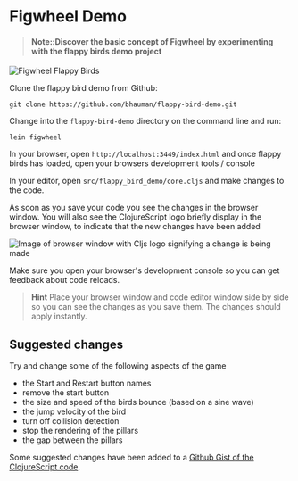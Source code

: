 # Figwheel Demo

> #### Note::Discover the basic concept of Figwheel by experimenting with the flappy birds demo project

![Figwheel Flappy Birds](https://camo.githubusercontent.com/b667870d8c1820794e361866908ae7930acb9c77/68747470733a2f2f73332e616d617a6f6e6177732e636f6d2f626861756d616e2d626c6f672d696d616765732f666967776865656c5f696d6167652e706e67)

Clone the flappy bird demo from Github:

    git clone https://github.com/bhauman/flappy-bird-demo.git

Change into the `flappy-bird-demo` directory on the command line and run:

    lein figwheel

In your browser, open `http://localhost:3449/index.html` and once flappy birds has loaded, open your browsers development tools / console 

In your editor, open `src/flappy_bird_demo/core.cljs` and make changes to the code.

As soon as you save your code you see the changes in the browser window.  You will also see the ClojureScript logo briefly display in the browser window, to indicate that the new changes have been added

![Image of browser window with Cljs logo signifying a change is being made]()

Make sure you open your browser's development console so you can get feedback about code reloads.

> **Hint** Place your browser window and code editor window side by side so you can see the changes as you save them.  The changes should apply instantly.


## Suggested changes

Try and change some of the following aspects of the game

  - the Start and Restart button names
  - remove the start button
  - the size and speed of the birds bounce (based on a sine wave)
  - the jump velocity of the bird
  - turn off collision detection
  - stop the rendering of the pillars
  - the gap between the pillars

Some suggested changes have been added to a [Github Gist of the ClojureScript code](https://gist.github.com/jr0cket/166a9ef7e717e9c348c9).
